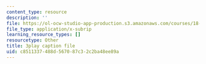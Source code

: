 ```yaml
---
content_type: resource
description: ''
file: https://ol-ocw-studio-app-production.s3.amazonaws.com/courses/18-03sc-differential-equations-fall-2011/c8511337488d567087c32c2ba48ee89a_5av3kiejazQ.vtt
file_type: application/x-subrip
learning_resource_types: []
resourcetype: Other
title: 3play caption file
uid: c8511337-488d-5670-87c3-2c2ba48ee89a
---
```

